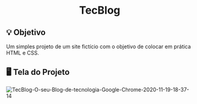<h1 align="center"> TecBlog </h1>

## 💡 Objetivo 
 Um simples projeto de um site fictício com o objetivo de colocar em prática HTML e CSS.
 
## 🖥 Tela do Projeto
![TecBlog-O-seu-Blog-de-tecnologia-Google-Chrome-2020-11-19-18-37-14](https://user-images.githubusercontent.com/61798509/99727392-a82e4e00-2a96-11eb-81de-eb2b4333226e.gif)
